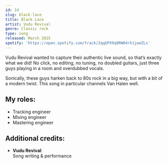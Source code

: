 ```yaml
---
id: 14
slug: black-lace
title: Black Lace
artist: Vudu Revival
genre: Classic rock
type: song
released: March 2025
spotify: 'https://open.spotify.com/track/2qqGPX9q9RW04rk1jweZLs'
---
```


<script>
  import MulticolBlock from '$lib/MulticolBlock.svelte';
  import TextBlock from '$lib/TextBlock.svelte';
  import ReleaseImg from '$lib/ReleaseImg.svelte';
</script>

<TextBlock>

<ReleaseImg slug="black-lace" />

<div>

Vudu Revival wanted to capture their authentic live sound, so that’s exactly what we did! No click, no editing, no tuning, no doubled guitars, just three guys playing in a room and overdubbed vocals.

Sonically, these guys harken back to 80s rock in a big way, but with a bit of a modern twist. This song in particular channels Van Halen well.

</div>

</TextBlock>

<MulticolBlock>
<TextBlock>

## My roles:

- Tracking engineer
- Mixing engineer
- Mastering engineer

</TextBlock>

<TextBlock>

## Additional credits:

- **Vudu Revival**: <br />
  Song writing & performance

</TextBlock>
</MulticolBlock>
